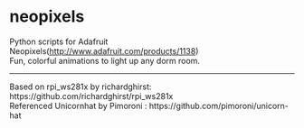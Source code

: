 # neopixels
Python scripts for Adafruit Neopixels(http://www.adafruit.com/products/1138)<br/>
Fun, colorful animations to light up any dorm room.
<hr/>
Based on rpi_ws281x by richardghirst: https://github.com/richardghirst/rpi_ws281x<br/>
Referenced Unicornhat by Pimoroni : https://github.com/pimoroni/unicorn-hat

